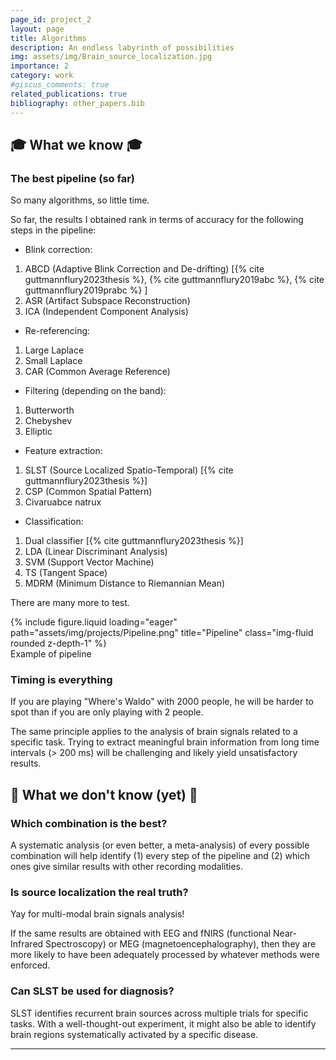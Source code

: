 ```yaml
---
page_id: project_2
layout: page
title: Algorithms
description: An endless labyrinth of possibilities
img: assets/img/Brain_source_localization.jpg
importance: 2
category: work
#giscus_comments: true
related_publications: true
bibliography: other_papers.bib
---
```



## 🎓 What we know 🎓

### The best pipeline (so far)

So many algorithms, so little time. 

So far, the results I obtained rank in terms of accuracy for the following steps in the pipeline: 
- Blink correction:
1. ABCD (Adaptive Blink Correction and De-drifting) [{% cite guttmannflury2023thesis %}, {% cite guttmannflury2019abc %}, {% cite guttmannflury2019prabc %}  ]
2. ASR (Artifact Subspace Reconstruction)
3. ICA (Independent Component Analysis)

- Re-referencing:
1. Large Laplace
2. Small Laplace
3. CAR (Common Average Reference)

- Filtering (depending on the band):
1. Butterworth
2. Chebyshev
3. Elliptic

- Feature extraction:
1. SLST (Source Localized Spatio-Temporal) [{% cite guttmannflury2023thesis %}]
2. CSP (Common Spatial Pattern)
3. Civaruabce natrux

- Classification:
1. Dual classifier [{% cite guttmannflury2023thesis %}]
2. LDA (Linear Discriminant Analysis)
3. SVM (Support Vector Machine)
4. TS (Tangent Space)
5. MDRM (Minimum Distance to Riemannian Mean)

There are many more to test.

<div class="row">
    <div class="col-sm mt-3 mt-md-0">
        {% include figure.liquid loading="eager" path="assets/img/projects/Pipeline.png" title="Pipeline" class="img-fluid rounded z-depth-1" %}
    </div>
</div>
<div class="caption">
    Example of pipeline
</div>

### Timing is everything
If you are playing "Where's Waldo" with 2000 people, he will be harder to spot than if you are only playing with 2 people.

The same principle applies to the analysis of brain signals related to a specific task. Trying to extract meaningful brain information from long time intervals (> 200 ms) will be challenging and likely yield unsatisfactory results.



## 🤔 What we don't know (yet) 🤔

### Which combination is the best?
A systematic analysis (or even better, a meta-analysis) of every possible combination will help identify (1) every step of the pipeline and (2) which ones give similar results with other recording modalities.

### Is source localization the real truth?
Yay for multi-modal brain signals analysis! 

If the same results are obtained with EEG and fNIRS (functional Near-Infrared Spectroscopy) or MEG (magnetoencephalography), then they are more likely to have been adequately processed by whatever methods were enforced.

### Can SLST be used for diagnosis?
SLST identifies recurrent brain sources across multiple trials for specific tasks. With a well-thought-out experiment, it might also be able to identify brain regions systematically activated by a specific disease.

---
